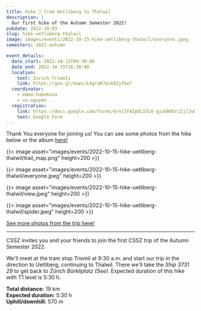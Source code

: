 ```yaml
---
title: Hike 🥾 from Uetliberg to Thalwil
description: |
  Our first hike of the Autumn Semester 2022!
pubdate: 2022-10-03
slug: hike-uetliberg-thalwil
image: images/events/2022-10-15-hike-uetliberg-thalwil/everyone.jpeg
semesters: 2022-autumn

event_details:
  date_start: 2022-10-15T09:30:00
  date_end: 2022-10-15T16:30:00
  location:
    text: Zurich Triemli
    link: https://goo.gl/maps/LAgraK7pxk82yfbe7
  coordinator:
    - emma.hubekova
    - vu.nguyen
  registration:
    link: https://docs.google.com/forms/d/e/1FAIpQLSfL6-gjaGNdOr1Ijl3vDFkh4wXbmOZ_qGM2vC5ujJOXwTFfCA/viewform
    text: Google Form
---
```


Thank You everyone for joining us! You can see some photos from the hike below or the album [here!](https://photos.app.goo.gl/5VGVbvPTzKh7zBF26)

{{< image asset="images/events/2022-10-15-hike-uetliberg-thalwil/trail_map.png" height=200 >}}

{{< image asset="images/events/2022-10-15-hike-uetliberg-thalwil/everyone.jpeg" height=200 >}}

{{< image asset="images/events/2022-10-15-hike-uetliberg-thalwil/view.jpeg" height=200 >}}

{{< image asset="images/events/2022-10-15-hike-uetliberg-thalwil/spider.jpeg" height=200 >}}

[See more photos from the trip here!](https://photos.app.goo.gl/5VGVbvPTzKh7zBF26)

<hr>

CSSZ invites you and your friends to join the first CSSZ trip of the Autumn Semester 2022.

We'll meet at the tram stop _Triemli_ at 9:30 a.m. and start our trip in the direction to Uetliberg, continuing to Thalwil.
There we'll take the _Ship 3731 29_ to get back to _Zürich Bürkliplatz (See)_. Expected duration of this hike with T1 level is 5:30 h.

**Total distance:** 19 km  
**Expected duration:** 5:30 h  
**Uphill/downhill:** 570 m

<!--more-->

